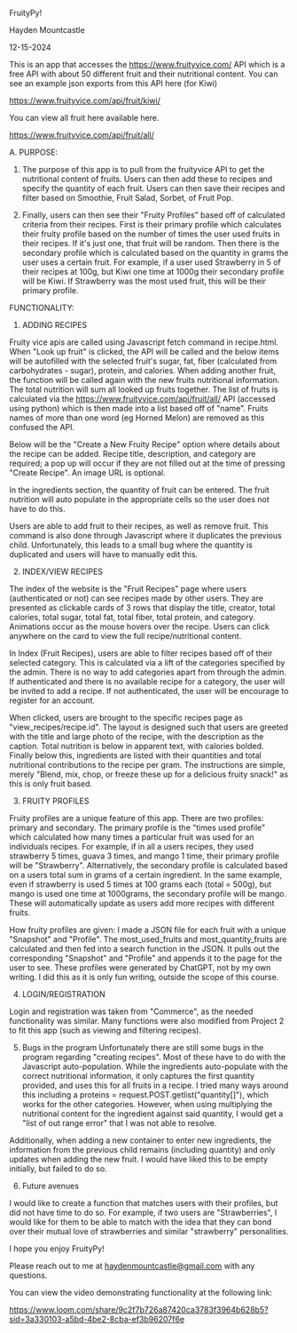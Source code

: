 FruityPy!

Hayden Mountcastle

12-15-2024


This is an app that accesses the https://www.fruityvice.com/ API which is a free API with about 50 different fruit and their nutritional content. You can see an example json exports from this API here (for Kiwi)

https://www.fruityvice.com/api/fruit/kiwi/

You can view all fruit here available here. 

https://www.fruityvice.com/api/fruit/all/


A. PURPOSE:

1. The purpose of this app is to pull from the fruityvice API to get the nutritional content of fruits. Users can then add these to recipes and specify the quantity of each fruit. Users can then save their recipes and filter based on Smoothie, Fruit Salad, Sorbet, of Fruit Pop. 

2. Finally, users can then see their "Fruity Profiles" based off of calculated criteria from their recipes. First is their primary profile which calculates their fruity profile based on the number of times the user used fruits in their recipes. If it's just one, that fruit will be random. Then there is the secondary profile which is calculated based on the quantity in grams the user uses a certain fruit. For example, if a user used Strawberry in 5 of their recipes at 100g, but Kiwi one time at 1000g their secondary profile will be Kiwi. If Strawberry was the most used fruit, this will be their primary profile. 

FUNCTIONALITY: 

1. ADDING RECIPES
   
Fruity vice apis are called using Javascript fetch command in recipe.html. When "Look up fruit" is clicked, the API will be called and the below items will be autofilled with the selected fruit's sugar, fat, fiber (calculated from carbohydrates - sugar), protein, and calories. When adding another fruit, the function will be called again with the new fruits nutritional information. The total nutrition will sum all looked up fruits together. The list of fruits is calculated via the https://www.fruityvice.com/api/fruit/all/ API (accessed using python) which is then made into a list based off of "name". Fruits  names of more than one word (eg Horned Melon) are removed as this confused the API. 

Below will be the "Create a New Fruity Recipe" option where details about the recipe can be added. Recipe title, description, and category are required; a pop up will occur if they are not filled out at the time of pressing "Create Recipe". An image URL is optional. 

In the ingredients section, the quantity of fruit can be entered. The fruit nutrition will auto populate in the appropriate cells so the user does not have to do this. 

Users are able to add fruit to their recipes, as well as remove fruit. This command is also done through Javascript where it duplicates the previous child. Unfortunately, this leads to a small bug where the quantity is duplicated and users will have to manually edit this. 


2. INDEX/VIEW RECIPES

The index of the website is the "Fruit Recipes" page where users (authenticated or not) can see recipes made by other users. They are presented as clickable cards of 3 rows that display the title, creator, total calories, total sugar, total fat, total fiber, total protein, and category. Animations occur as the mouse hovers over the recipe. Users can click anywhere on the card to view the full recipe/nutritional content. 

In Index (Fruit Recipes), users are able to filter recipes based off of their selected category. This is calculated via a lift of the categories specified by the admin. There is no way to add categories apart from through the admin.  If authenticated and there is no available recipe for a category, the user will be invited to add a recipe. If not authenticated, the user will be encourage to register for an account. 

When clicked, users are brought to the specific recipes page as "view_recipes/recipe.id". The layout is designed such that users are greeted with the title and large photo of the recipe, with the description as the caption. Total nutrition is below in apparent text, with calories bolded. Finally below this, ingredients are listed with their quantities and total nutritional contributions to the recipe per gram. The instructions are simple, merely "Blend, mix, chop, or freeze these up for a delicious fruity snack!" as this is only fruit based. 


3. FRUITY PROFILES

Fruity profiles are a unique feature of this app. There are two profiles: primary and secondary. The primary profile is the "times used profile" which calculated how many times a particular fruit was used for an individuals recipes. For example, if in all a users recipes, they used strawberry 5 times, guava 3 times, and mango 1 time, their primary profile will be "Strawberry". Alternatively, the secondary profile is calculated based on a users total sum in grams of a certain ingredient. In the same example, even if strawberry is used 5 times at 100 grams each (total = 500g), but mango is used one time at 1000grams, the secondary profile will be mango. These will automatically update as users add more recipes with different fruits.

How fruity profiles are given:
I made a JSON file for each fruit with a unique "Snapshot" and "Profile". The most_used_fruits and most_quantity_fruits are calculated and then fed into a search function in the JSON. It pulls out the corresponding "Snapshot" and "Profile" and appends it to the page for the user to see. These profiles were generated by ChatGPT, not by my own writing. I did this as it is only fun writing, outside the scope of this course. 


4. LOGIN/REGISTRATION 

Login and registration was taken from "Commerce", as the needed functionality was similar. Many functions were also modified from Project 2 to fit this app (such as viewing and filtering recipes). 

5. Bugs in the program
Unfortunately there are still some bugs in the program regarding "creating recipes". Most of these have to do with the Javascript auto-population. While the ingredients auto-populate with the correct nutritional information, it only captures the first quantity provided, and uses this for all fruits in a recipe. I tried many ways around this including a proteins = request.POST.getlist("quantity[]"), which works for the other categories. However, when using multiplying the nutritional content for the ingredient against said quantity, I would get a "list of out range error" that I was not able to resolve. 

Additionally, when adding a new container to enter new ingredients, the information from the previous child remains (including quantity) and only updates when adding the new fruit. I would have liked this to be empty initially, but failed to do so. 

6. Future avenues
   
I would like to create a function that matches users with their profiles, but did not have time to do so. For example, if two users are "Strawberries", I would like for them to be able to match with the idea that they can bond over their mutual love of strawberries and similar "strawberry" personalities. 


I hope you enjoy FruityPy!

Please reach out to me at haydenmountcastle@gmail.com with any questions. 

You can view the video demonstrating functionality at the following link:

https://www.loom.com/share/9c2f7b726a87420ca3783f3964b628b5?sid=3a330103-a5bd-4be2-8cba-ef3b96207f6e







